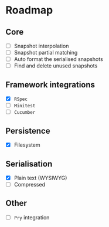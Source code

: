 # Roadmap

## Core
- [ ] Snapshot interpolation
- [ ] Snapshot partial matching
- [ ] Auto format the serialised snapshots
- [ ] Find and delete unused snapshots

## Framework integrations
- [x] `RSpec`
- [ ] `Minitest`
- [ ] `Cucumber`

## Persistence
- [x] Filesystem

## Serialisation
- [x] Plain text (WYSIWYG)
- [ ] Compressed

## Other
- [ ] `Pry` integration
